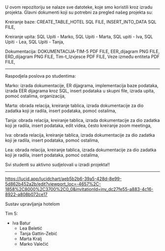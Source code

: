 
U ovom repozitoriju se nalaze sve datoteke, koje smo koristili kroz izradu projekta.
Glavni dokumenti koji su potrebni za pregled našeg projekta su:

Kreiranje baze:
CREATE_TABLE_HOTEL SQL FILE,
INSERT_INTO_DATA SQL FILE,

Kreiranje upita:
SQL Upiti - Marko,
SQL Upiti - Marta,
SQL upiti - Iva,
SQL Upiti - Lea,
SQL Upiti - Tanja,

Dokumentacija:
DOKUMENTACIJA-TIM-5 PDF FILE,
EER_dijagram PNG FILE,
ERD_dijagram PNG FILE,
Tim-t_Izvjesce PDF FILE,
Veze između entiteta PDF FILE,

---------------------------------------------------------------------------------------------------------------------------------------------------

Raspodjela poslova po studentima:

Marko: 
izrada dokumentacije, ER dijagrama, implementacija baze podataka, izrada EER dijagrama kroz SQL, insert podataka u skupni file, izrada upita, pomoć ostalima, organizacija,

Marta: 
obrada relacija, kreiranje tablica, izrada dokumentacije za dio zadatka koji je radila, insert podataka, pomoć ostalima,

Tanja: 
obrada relacija, kreiranje tablica, izrada dokumentacije za dio zadatka koji je radila, insert podataka, edit videa, često kreiranje zoom meetinga,

Iva: 
 obrada relacija, kreiranje tablica, izrada dokumentacije za dio zadatka koji je radila, insert podataka, pomoć ostalima,

Lea: 
obrada relacija, kreiranje tablica, izrada dokumentacije za dio zadatka koji je radila, insert podataka, pomoć ostalima,

Svi studenti su aktivno sudjelovali u izradi projekta!!

---------------------------------------------------------------------------------------------------------------------------------------------------



https://lucid.app/lucidchart/aeb5b2b6-39a5-428d-8e99-5d862b452a2b/edit?viewport_loc=-4657%2C-1858%2C8000%2C3700%2C0_0&invitationId=inv_dc27fe55-a883-4c16-8922-a808b072ce17


Sustav upravljanja hotelom

 Tim 5:
- Iva Batur
	- Lea Beletić
	- Tanja Gattin-Zebić
	- Marta Kralj
	- Marko Valečić

